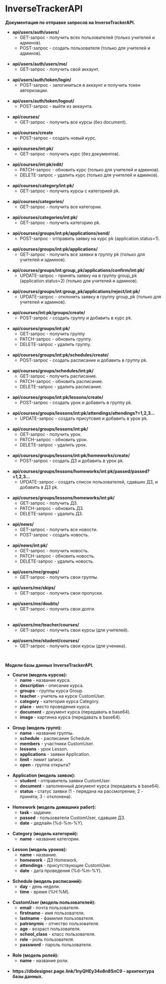 # InverseTrackerAPI

<b>Документация по отправке запросов на InverseTrackerAPI.</b>

<ul>

<li><b>api/users/auth/users/</b>
    <ul>
        <li>GET-запрос - получить всех пользователей (только учителей и админов).</li>
        <li>POST-запрос - создать пользователя (только для учителей и админов).</li>
    </ul>
</li>

<br>

<li><b>api/users/auth/users/me/</b>
    <ul>
        <li>GET-запрос - получить свой аккаунт.</li>
    </ul>
</li>

<br>

<li><b>api/users/auth/token/login/</b>
    <ul>
        <li>POST-запрос - залогиниться в аккаунт и получить токен авторизации.</li>
    </ul>
</li>

<br>

<li><b>api/users/auth/token/logout/</b>
    <ul>
        <li>POST-запрос - выйти из аккаунта.</li>
    </ul>
</li>

<br>

<li><b>api/courses/</b>
    <ul>
        <li>GET-запрос - получить все курсы (без document).</li>
    </ul>
</li>

<br>

<li><b>api/courses/create</b>
    <ul>
        <li>POST-запрос - создать новый курс.</li>
    </ul>
</li>

<br>

<li><b>api/courses/int:pk/</b>
    <ul>
        <li>GET-запрос - получить курс (без документов).</li>
    </ul>
</li>

<br>

<li><b>api/courses/int:pk/edit/</b>
    <ul>
        <li>PATCH-запрос - обновить курс (только для учителей и админов).</li>
        <li>DELETE-запрос - удалить курс (только для учителей и админов).</li>
    </ul>
</li>

<br>

<li><b>api/courses/category/int:pk/</b>
    <ul>
        <li>GET-запрос - получить курсы с категорией pk.</li>
    </ul>
</li>

<br>

<li><b>api/courses/categories/</b>
    <ul>
        <li>GET-запрос - получить все категории.</li>
    </ul>
</li>

<br>

<li><b>api/courses/categories/int:pk/</b>
    <ul>
        <li>GET-запрос - получить категорию pk.</li>
    </ul>
</li>

<br>

<li><b>api/courses/groups/int:pk/applications/send/</b>
    <ul>
        <li>POST-запрос - отправить заявку на курс pk (application.status=1).</li>
    </ul>
</li>

<br>

<li><b>api/courses/groups/int:pk/applications/</b>
    <ul>
        <li>GET-запрос - получить все заявки в группу pk (только для учителей и админов).</li>
    </ul>
</li>

<br>

<li><b>api/courses/groups/int:group_pk/applications/confirm/int:pk/</b>
    <ul>
        <li>UPDATE-запрос - принять заявку на в группу group_pk (application.status=2) (только для учителей и админов).</li>
    </ul>
</li>

<br>

<li><b>api/courses/groups/int:group_pk/applications/reject/int:pk/</b>
    <ul>
        <li>UPDATE-запрос - отклонить заявку в группу group_pk (только для учителей и админов).</li>
    </ul>
</li>

<br>

<li><b>api/courses/int:pk/groups/create/</b>
    <ul>
        <li>POST-запрос - создать группу и добавить в курс pk.</li>
    </ul>
</li>

<br>

<li><b>api/courses/groups/int:pk/</b>
    <ul>
        <li>GET-запрос - получить группу</li>
        <li>PATCH-запрос - обновить группу.</li>
        <li>DELETE-запрос - удалить группу.</li>
    </ul>
</li>

<br>

<li><b>api/courses/groups/int:pk/schedules/create/</b>
    <ul>
        <li>POST-запрос - создать расписание и добавить в группу pk.</li>
    </ul>
</li>

<br>

<li><b>api/courses/groups/schedules/int:pk/</b>
    <ul>
        <li>GET-запрос - получить расписание.</li>
        <li>PATCH-запрос - обновить расписание.</li>
        <li>DELETE-запрос - удалить расписание.</li>
    </ul>
</li>

<br>

<li><b>api/courses/groups/int:pk/lessons/create/</b>
    <ul>
        <li>POST-запрос - создать урок и добавить в группу pk.</li>
    </ul>
</li>

<br>

<li><b>api/courses/groups/lessons/int:pk/attendings/attendings?=1,2,3...</b>
    <ul>
        <li>UPDATE-запрос - создать присутсвия и добавить в урок pk.</li>
    </ul>
</li>

<br>

<li><b>api/courses/groups/lessons/int:pk/</b>
    <ul>
        <li>GET-запрос - получить урок.</li>
        <li>PATCH-запрос - обновить урок.</li>
        <li>DELETE-запрос - удалить урок.</li>
    </ul>
</li>

<br>

<li><b>api/courses/groups/lessons/int:pk/homeworks/create/</b>
    <ul>
        <li>POST-запрос - создать ДЗ и добавить в урок pk.</li>
    </ul>
</li>

<br>

<li><b>api/courses/groups/lessons/homeworks/int:pk/passed/passed?=1,2,3...</b>
    <ul>
        <li>UPDATE-запрос - создать список пользователей, сдавших ДЗ, и добавить в ДЗ pk.</li>
    </ul>
</li>

<br>

<li><b>api/courses/groups/lessons/homeworks/int:pk/</b>
    <ul>
        <li>GET-запрос - получить ДЗ.</li>
        <li>PATCH-запрос - обновить ДЗ.</li>
        <li>DELETE-запрос - удалить ДЗ.</li>
    </ul>
</li>

<br>

<li><b>api/news/</b>
    <ul>
        <li>GET-запрос - получить все новости.</li>
        <li>POST-запрос - создать новость.</li>
    </ul>
</li>

<br>

<li><b>api/news/int:pk/</b>
    <ul>
        <li>GET-запрос - получить новость.</li>
        <li>PATCH-запрос - обновить новость.</li>
        <li>DELETE-запрос - удалить новость.</li>
    </ul>
</li>

<br>

<li><b>api/users/me/groups/</b>
    <ul>
        <li>GET-запрос - получить свои группы.</li>
    </ul>
</li>

<br>

<li><b>api/users/me/skips/</b>
    <ul>
        <li>GET-запрос - получить свои пропуски.</li>
    </ul>
</li>

<br>

<li><b>api/users/me/doubts/</b>
    <ul>
        <li>GET-запрос - получить свои долги.</li>
    </ul>
</li>

<br>

<br>

<li><b>api/users/me/teacher/courses/</b>
    <ul>
        <li>GET-запрос - получить свои курсы (для учителей).</li>
    </ul>
</li>

<br>

<li><b>api/users/me/student/courses/</b>
    <ul>
        <li>GET-запрос - получить свои курсы (для ученика).</li>
    </ul>
</li>


</ul>

<br>

<b>Модели базы данных InverseTrackerAPI.</b>

<ul>

<li><b>Course (модель курсов):</b>
    <ul>
        <li><b>name</b> - название курса.</li>
        <li><b>description</b> - описание курса.</li>
        <li><b>groups</b> - группы курса Group.</li>
        <li><b>teacher</b> - учитель на курсе CustomUser.</li>
        <li><b>category</b> - категория курса Category.</li>
        <li><b>place</b> - место проведения курса.</li>
        <li><b>document</b> - документ курса (передавать в base64).</li>
        <li><b>image</b> - картинка курса (передавать в base64).</li>
    </ul>
</li>

<br>

<li><b>Group (модель групп):</b>
    <ul>
        <li><b>name</b> - название группы.</li>
        <li><b>schedule</b> - расписание Schedule.</li>
        <li><b>members</b> - участники CustomUser.</li>
        <li><b>lessons</b> - урок Lesson.</li>
        <li><b>applications</b> - заявки Application.</li>
        <li><b>limit</b> - лимит записи.</li>
        <li><b>open</b> - группа открыта?</li>
    </ul>
</li>


<br>

<li><b>Application (модель заявок):</b>
    <ul>
        <li><b>student</b> - отправитель заявки CustomUser.</li>
        <li><b>document</b> - заполненный документ курса (передавать в base64).</li>
        <li><b>status</b> - статус заявки (1 - передана на рассмотрение; 2 - принята; 3 - отклонена).</li>
    </ul>
</li>

<br>

<li><b>Homework (модель домашних работ):</b>
    <ul>
        <li><b>task</b> - задание.</li>
        <li><b>passed</b> - пользователи CustomUser, сдавшие ДЗ.</li>
        <li><b>date</b> - дедлайн (%d-%m-%Y).</li>
    </ul>
</li>

<br>

<li><b>Category (модель категорий):</b>
    <ul>
        <li><b>name</b> - название категории.</li>
    </ul>
</li>

<br>

<li><b>Lesson (модель уроков):</b>
    <ul>
        <li><b>name</b> - название.</li>
        <li><b>homework</b> - ДЗ Homework.</li>
        <li><b>attendings</b> - присутствующие CustomUser.</li>
        <li><b>date</b> - дата проведения (%d-%m-%Y).</li>
    </ul>
</li>

<br>

<li><b>Schedule (модель расписаний):</b>
    <ul>
        <li><b>day</b> - день недели.</li>
        <li><b>time</b> - время (%H:%M).</li>
    </ul>
</li>

<br>

<li><b>CustomUser (модель пользователей):</b>
    <ul>
        <li><b>email</b> - почта пользователя.</li>
        <li><b>firstname</b> - имя пользователя.</li>
        <li><b>lastname</b> - фамилия пользователя.
        <li><b>patronymic</b> - отчество пользователя.</li>
        <li><b>age</b> - возраст пользователя.</li>
        <li><b>school_class</b> - класс пользователя.</li>
        <li><b>role</b> - роль пользователя.</li>
        <li><b>password</b> - пароль пользователя.</li>
    </ul>
</li>

<br>

<li><b>Role (модель ролей):</b>
    <ul>
        <li><b>name</b> - название роли.</li>
    </ul>
</li>

<br>

<li><b>https://dbdesigner.page.link/1nyQHEy34o8n8SnC9 - архитектура базы данных.</b></li>

</ul>

